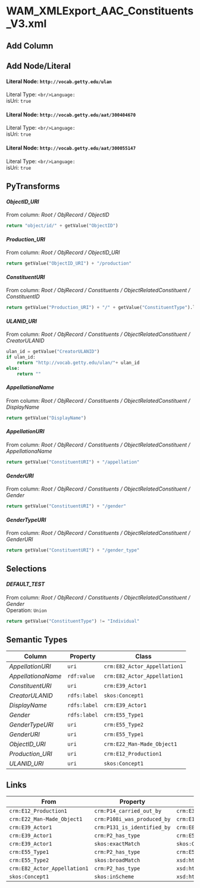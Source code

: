# WAM_XMLExport_AAC_Constituents_V3.xml

## Add Column

## Add Node/Literal
#### Literal Node: `http://vocab.getty.edu/ulan`
Literal Type: ``
<br/>Language: ``
<br/>isUri: `true`

#### Literal Node: `http://vocab.getty.edu/aat/300404670`
Literal Type: ``
<br/>Language: ``
<br/>isUri: `true`

#### Literal Node: `http://vocab.getty.edu/aat/300055147`
Literal Type: ``
<br/>Language: ``
<br/>isUri: `true`


## PyTransforms
#### _ObjectID_URI_
From column: _Root / ObjRecord / ObjectID_
``` python
return "object/id/" + getValue("ObjectID")
```

#### _Production_URI_
From column: _Root / ObjRecord / ObjectID_URI_
``` python
return getValue("ObjectID_URI") + "/production"
```

#### _ConstituentURI_
From column: _Root / ObjRecord / Constituents / ObjectRelatedConstituent / ConstituentID_
``` python
return getValue("Production_URI") + "/" + getValue("ConstituentType").lower() + "/" + getValue("ConstituentID")
```

#### _ULANID_URI_
From column: _Root / ObjRecord / Constituents / ObjectRelatedConstituent / CreatorULANID_
``` python
ulan_id = getValue("CreatorULANID")
if ulan_id:
    return "http://vocab.getty.edu/ulan/"+ ulan_id
else:
    return ""
```

#### _AppellationaName_
From column: _Root / ObjRecord / Constituents / ObjectRelatedConstituent / DisplayName_
``` python
return getValue("DisplayName")
```

#### _AppellationURI_
From column: _Root / ObjRecord / Constituents / ObjectRelatedConstituent / AppellationaName_
``` python
return getValue("ConstituentURI") + "/appellation"
```

#### _GenderURI_
From column: _Root / ObjRecord / Constituents / ObjectRelatedConstituent / Gender_
``` python
return getValue("ConstituentURI") + "/gender"
```

#### _GenderTypeURI_
From column: _Root / ObjRecord / Constituents / ObjectRelatedConstituent / GenderURI_
``` python
return getValue("ConstituentURI") + "/gender_type"
```


## Selections
#### _DEFAULT_TEST_
From column: _Root / ObjRecord / Constituents / ObjectRelatedConstituent / Gender_
<br>Operation: `Union`
``` python
return getValue("ConstituentType") != "Individual"
```


## Semantic Types
| Column | Property | Class |
|  ----- | -------- | ----- |
| _AppellationURI_ | `uri` | `crm:E82_Actor_Appellation1`|
| _AppellationaName_ | `rdf:value` | `crm:E82_Actor_Appellation1`|
| _ConstituentURI_ | `uri` | `crm:E39_Actor1`|
| _CreatorULANID_ | `rdfs:label` | `skos:Concept1`|
| _DisplayName_ | `rdfs:label` | `crm:E39_Actor1`|
| _Gender_ | `rdfs:label` | `crm:E55_Type1`|
| _GenderTypeURI_ | `uri` | `crm:E55_Type2`|
| _GenderURI_ | `uri` | `crm:E55_Type1`|
| _ObjectID_URI_ | `uri` | `crm:E22_Man-Made_Object1`|
| _Production_URI_ | `uri` | `crm:E12_Production1`|
| _ULANID_URI_ | `uri` | `skos:Concept1`|


## Links
| From | Property | To |
|  --- | -------- | ---|
| `crm:E12_Production1` | `crm:P14_carried_out_by` | `crm:E39_Actor1`|
| `crm:E22_Man-Made_Object1` | `crm:P108i_was_produced_by` | `crm:E12_Production1`|
| `crm:E39_Actor1` | `crm:P131_is_identified_by` | `crm:E82_Actor_Appellation1`|
| `crm:E39_Actor1` | `crm:P2_has_type` | `crm:E55_Type1`|
| `crm:E39_Actor1` | `skos:exactMatch` | `skos:Concept1`|
| `crm:E55_Type1` | `crm:P2_has_type` | `crm:E55_Type2`|
| `crm:E55_Type2` | `skos:broadMatch` | `xsd:http://vocab.getty.edu/aat/300055147`|
| `crm:E82_Actor_Appellation1` | `crm:P2_has_type` | `xsd:http://vocab.getty.edu/aat/300404670`|
| `skos:Concept1` | `skos:inScheme` | `xsd:http://vocab.getty.edu/ulan`|
